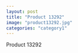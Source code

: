 ```yaml
---
layout: post
title: "Product 13292"
image: "product13292.jpg"
categories: "category1"
---
```

Product 13292
